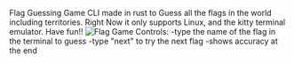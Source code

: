 Flag Guessing Game CLI made in rust to Guess all the flags in the world including territories. Right Now it only supports Linux, and the kitty terminal emulator. Have fun!!
![Flag Game](https://github.com/user-attachments/assets/2f2a807a-0d2a-4f58-afc3-7ed99433724f)
Controls:
  -type the name of the flag in the terminal to guess
  -type "next" to try the next flag
  -shows accuracy at the end
